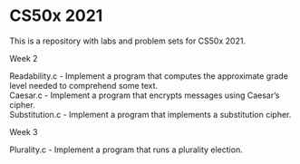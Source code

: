 # CS50x 2021

This is a repository with labs and problem sets for CS50x 2021.

Week 2

Readability.c - Implement a program that computes the approximate grade level needed to comprehend some text.<br>
Caesar.c - Implement a program that encrypts messages using Caesar’s cipher.<br>
Substitution.c - Implement a program that implements a substitution cipher.

Week 3

Plurality.c - Implement a program that runs a plurality election.<br>
